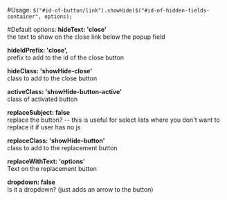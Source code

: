 #Usage:
`$("#id-of-button/link").showHide($("#id-of-hidden-fields-container", options);`

#Default options:
**hideText: 'close'**  
the text to show on the close link below the popup field

**hideIdPrefix: 'close',**  
prefix to add to the id of the close button

**hideClass: 'showHide-close'**  
class to add to the close button

**activeClass: 'showHide-button-active'**  
class of activated button

**replaceSubject: false**  
replace the button? -- this is useful for select lists where you don't want to replace it if user has no js

**replaceClass: 'showHide-button'**  
class to add to the replacement button

**replaceWithText: 'options'**  
Text on the replacement button

**dropdown: false**  
Is it a dropdown? (just adds an arrow to the button)